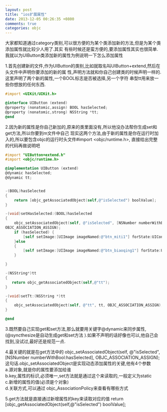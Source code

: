 ```yaml
---
layout: post
title: "ios扩展属性"
date: 2013-12-05 00:26:35 +0800
comments: true
categories: objc
---
```

大家都知道通过category类别,可以很方便的为某个类添加新的方法,但是为某个类添加属性就比较少人用了.其实
有些时候还是蛮方便的,要添加属性其实也很简单.我就以为UIButton类添加新的属性为例说明一下怎么添加属性  

1.首先创建新的文件,作为UIButton的类别,比如就取名叫UIButton+extend,然后在头文件中声明你要添加的新的属
性,声明方法就和你自己创建类的时候声明一样的.这里声明了两个新的属性,一个BOOL标志是否被选择,另一个字符
串型tt用来放一些你想放的任何东西.  

```objective-c code
#import <UIKit/UIKit.h>

@interface UIButton (extend)
@property (nonatomic,assign) BOOL hasSelected;
@property (nonatomic,strong) NSString *tt;
@end
```  
<!--more-->

2.因为新的属性是你自己新加的,原来的类里面没有,所以他没办法帮你生成set和get方法,所以你要到m文件中自己
现实这两个方法,由于新的属性是你在运行时加入的,所以要包含objc的运行时头文件#import <objc/runtime.h>,
直接给出完整的代码再做说明吧  

```objective-c code
#import "UIButton+extend.h"
#import <objc/runtime.h>

@implementation UIButton (extend)
@dynamic hasSelected;
@dynamic tt;


-(BOOL)hasSelected
{
    return [objc_getAssociatedObject(self,@"isSelected") boolValue];
}

-(void)setHasSelected:(BOOL)hasSelected
{
    objc_setAssociatedObject(self, @"isSelected", [NSNumber numberWithBool:hasSelected],
OBJC_ASSOCIATION_ASSIGN);
    if (hasSelected) {
        [self setImage:[UIImage imageNamed:@"btn_miti1"] forState:UIControlStateNormal];
    }else
    {
        [self setImage:[UIImage imageNamed:@"btn_biaoqing1"] forState:UIControlStateNormal];
    }

}

-(NSString*)tt
{
   return objc_getAssociatedObject(self,@"tt");
}

-(void)setTt:(NSString *)tt
{
    objc_setAssociatedObject(self, @"tt", tt, OBJC_ASSOCIATION_ASSIGN);
}

@end
```  


3.既然要自己实现get和set方法,那么就要用关键字@dynamic来同步属性,(@syncthesize是自动生成get和set方法
).如果不声明的话好像也可以,他自己会找到,没试过,最好还是规范一点.  

4.最关键的就是在get方法中的
objc_setAssociatedObject(self, @"isSelected", [NSNumber numberWithBool:hasSelected],
OBJC_ASSOCIATION_ASSIGN);
这句话.objc_setAssociatedObject是实现动态添加属性的关键,他有4个参数  
a.源对象,就是你的属性要添加给谁  
b.key,属性的标识,必须唯一,set方法就是通过这个来读取的,一般定义为static  
c.新增的属性的值(必须是个对象)  
d.关联方式,可以通过 objc_AssociationPolicy来查看有哪些方式  

5.get方法就是直接通过新增属性的key来读取对应的值
return [objc_getAssociatedObject(self,@"isSelected") boolValue];


